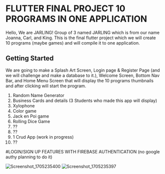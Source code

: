# FLUTTER FINAL PROJECT 10 PROGRAMS IN ONE APPLICATION

Hello, We are JARLING! Group of 3 named JARLING which is from our name Joanna, Carl, and King.
This is the final flutter project which we will create 10 programs (maybe games) and will compile it to one application. 


## Getting Started

We are going to make a Splash Art Screen, Login page & Register Page (and we will challenge and make a database to it.),
Welcome Screen, Bottom Nav Bar, and Home Menu Screen that will display the 10 programs thumbnails and after clicking will start the program.  

1. Random Name Generator
2. Business Cards and details (3 Students who made this app will display)
3. Xylophone 
4. Color game
5. Jack en Poi game
6. Rolling Dice Game
7. ??
8. ??
9. 1 Crud App (work in progress)
10. ??


#LOGIN/SIGN UP FEATURES WITH FIREBASE AUTHENTICATION (no google authy planning to do it)

![Screenshot_1705235400](https://github.com/named-JM/JARLING_final_practical_exam/assets/123151583/81b1baf4-6b46-4058-9747-290f35b28c37)
![Screenshot_1705235397](https://github.com/named-JM/JARLING_final_practical_exam/assets/123151583/baeec479-33ce-4784-9131-6ebbf196a49d)

